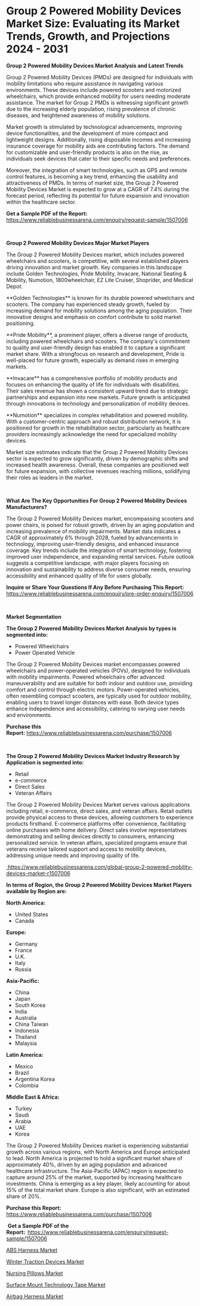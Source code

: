 <p><h1>Group 2 Powered Mobility Devices Market Size: Evaluating its Market Trends, Growth, and Projections 2024 - 2031</h1></p><p><strong>Group 2 Powered Mobility Devices Market Analysis and Latest Trends</strong></p>
<p><p>Group 2 Powered Mobility Devices (PMDs) are designed for individuals with mobility limitations who require assistance in navigating various environments. These devices include powered scooters and motorized wheelchairs, which provide enhanced mobility for users needing moderate assistance. The market for Group 2 PMDs is witnessing significant growth due to the increasing elderly population, rising prevalence of chronic diseases, and heightened awareness of mobility solutions.</p><p>Market growth is stimulated by technological advancements, improving device functionalities, and the development of more compact and lightweight designs. Additionally, rising disposable incomes and increasing insurance coverage for mobility aids are contributing factors. The demand for customizable and user-friendly products is also on the rise, as individuals seek devices that cater to their specific needs and preferences.</p><p>Moreover, the integration of smart technologies, such as GPS and remote control features, is becoming a key trend, enhancing the usability and attractiveness of PMDs. In terms of market size, the Group 2 Powered Mobility Devices Market is expected to grow at a CAGR of 7.4% during the forecast period, reflecting its potential for future expansion and innovation within the healthcare sector.</p></p>
<p><strong>Get a Sample PDF of the Report:&nbsp;</strong> <a href="https://www.reliablebusinessarena.com/enquiry/request-sample/1507006">https://www.reliablebusinessarena.com/enquiry/request-sample/1507006</a></p>
<p>&nbsp;</p>
<p><strong>Group 2 Powered Mobility Devices Major Market Players</strong></p>
<p><p>The Group 2 Powered Mobility Devices market, which includes powered wheelchairs and scooters, is competitive, with several established players driving innovation and market growth. Key companies in this landscape include Golden Technologies, Pride Mobility, Invacare, National Seating & Mobility, Numotion, 1800wheelchair, EZ Lite Cruiser, Shoprider, and Medical Depot.</p><p>**Golden Technologies** is known for its durable powered wheelchairs and scooters. The company has experienced steady growth, fueled by increasing demand for mobility solutions among the aging population. Their innovative designs and emphasis on comfort contribute to solid market positioning.</p><p>**Pride Mobility**, a prominent player, offers a diverse range of products, including powered wheelchairs and scooters. The company's commitment to quality and user-friendly design has enabled it to capture a significant market share. With a strongfocus on research and development, Pride is well-placed for future growth, especially as demand rises in emerging markets.</p><p>**Invacare** has a comprehensive portfolio of mobility products and focuses on enhancing the quality of life for individuals with disabilities. Their sales revenue has shown a consistent upward trend due to strategic partnerships and expansion into new markets. Future growth is anticipated through innovations in technology and personalization of mobility devices.</p><p>**Numotion** specializes in complex rehabilitation and powered mobility. With a customer-centric approach and robust distribution network, it is positioned for growth in the rehabilitation sector, particularly as healthcare providers increasingly acknowledge the need for specialized mobility devices.</p><p>Market size estimates indicate that the Group 2 Powered Mobility Devices sector is expected to grow significantly, driven by demographic shifts and increased health awareness. Overall, these companies are positioned well for future expansion, with collective revenues reaching millions, solidifying their roles as leaders in the market.</p></p>
<p>&nbsp;</p>
<p><strong>What Are The Key Opportunities For Group 2 Powered Mobility Devices Manufacturers?</strong></p>
<p><p>The Group 2 Powered Mobility Devices market, encompassing scooters and power chairs, is poised for robust growth, driven by an aging population and increasing prevalence of mobility impairments. Market data indicates a CAGR of approximately 6% through 2028, fueled by advancements in technology, improving user-friendly designs, and enhanced insurance coverage. Key trends include the integration of smart technology, fostering improved user independence, and expanding rental services. Future outlook suggests a competitive landscape, with major players focusing on innovation and sustainability to address diverse consumer needs, ensuring accessibility and enhanced quality of life for users globally.</p></p>
<p><strong>Inquire or Share Your Questions If Any Before Purchasing This Report:</strong> <a href="https://www.reliablebusinessarena.com/enquiry/pre-order-enquiry/1507006">https://www.reliablebusinessarena.com/enquiry/pre-order-enquiry/1507006</a></p>
<p>&nbsp;</p>
<p><strong>Market Segmentation</strong></p>
<p><strong>The Group 2 Powered Mobility Devices Market Analysis by types is segmented into:</strong></p>
<p><ul><li>Powered Wheelchairs</li><li>Power Operated Vehicle</li></ul></p>
<p><p>The Group 2 Powered Mobility Devices market encompasses powered wheelchairs and power-operated vehicles (POVs), designed for individuals with mobility impairments. Powered wheelchairs offer advanced maneuverability and are suitable for both indoor and outdoor use, providing comfort and control through electric motors. Power-operated vehicles, often resembling compact scooters, are typically used for outdoor mobility, enabling users to travel longer distances with ease. Both device types enhance independence and accessibility, catering to varying user needs and environments.</p></p>
<p><strong>Purchase this Report:&nbsp;</strong><a href="https://www.reliablebusinessarena.com/purchase/1507006">https://www.reliablebusinessarena.com/purchase/1507006</a></p>
<p>&nbsp;</p>
<p><strong>The Group 2 Powered Mobility Devices Market Industry Research by Application is segmented into:</strong></p>
<p><ul><li>Retail</li><li>e-commerce</li><li>Direct Sales</li><li>Veteran Affairs</li></ul></p>
<p><p>The Group 2 Powered Mobility Devices Market serves various applications including retail, e-commerce, direct sales, and veteran affairs. Retail outlets provide physical access to these devices, allowing customers to experience products firsthand. E-commerce platforms offer convenience, facilitating online purchases with home delivery. Direct sales involve representatives demonstrating and selling devices directly to consumers, enhancing personalized service. In veteran affairs, specialized programs ensure that veterans receive tailored support and access to mobility devices, addressing unique needs and improving quality of life.</p></p>
<p><a href="https://www.reliablebusinessarena.com/global-group-2-powered-mobility-devices-market-r1507006">&nbsp;https://www.reliablebusinessarena.com/global-group-2-powered-mobility-devices-market-r1507006</a></p>
<p><strong>In terms of Region, the Group 2 Powered Mobility Devices Market Players available by Region are:</strong></p>
<p>
    <p> <strong> North America: </strong>
        <ul>
            <li>United States</li>
            <li>Canada</li>
        </ul>
        </p> 
    <p> <strong> Europe: </strong>
        <ul>
            <li>Germany</li>
            <li>France</li>
            <li>U.K.</li>
            <li>Italy</li>
            <li>Russia</li>
        </ul>
        </p> 
    <p> <strong> Asia-Pacific: </strong>
        <ul>
            <li>China</li>
            <li>Japan</li>
            <li>South Korea</li>
            <li>India</li>
            <li>Australia</li>
            <li>China Taiwan</li>
            <li>Indonesia</li>
            <li>Thailand</li>
            <li>Malaysia</li>
        </ul>
        </p> 
    <p> <strong> Latin America: </strong>
        <ul>
            <li>Mexico</li>
            <li>Brazil</li>
            <li>Argentina Korea</li>
            <li>Colombia</li>
        </ul>
        </p> 
    <p> <strong> Middle East & Africa: </strong>
        <ul>
            <li>Turkey</li>
            <li>Saudi</li>
            <li>Arabia</li>
            <li>UAE</li>
            <li>Korea</li>
        </ul>
    </p>
    </p>
<p><p>The Group 2 Powered Mobility Devices market is experiencing substantial growth across various regions, with North America and Europe anticipated to lead. North America is projected to hold a significant market share of approximately 40%, driven by an aging population and advanced healthcare infrastructure. The Asia-Pacific (APAC) region is expected to capture around 25% of the market, supported by increasing healthcare investments. China is emerging as a key player, likely accounting for about 15% of the total market share. Europe is also significant, with an estimated share of 20%.</p></p>
<p><strong>Purchase this Report: </strong><a href="https://www.reliablebusinessarena.com/purchase/1507006">https://www.reliablebusinessarena.com/purchase/1507006</a></p>
<p>&nbsp;<strong>Get a Sample PDF of the Report:&nbsp;&nbsp;</strong><a href="https://www.reliablebusinessarena.com/enquiry/request-sample/1507006">https://www.reliablebusinessarena.com/enquiry/request-sample/1507006</a></p>
<p><strong></strong></p>
<p><p><a href="https://www.linkedin.com/pulse/abs-harness-market-research-report-exploring-size-revenue-e6v1e?trackingId=mhWbKa4nShiFR0aEQO41fA%3D%3D">ABS Harness Market</a></p><p><a href="https://issuu.com/reportprime-2/docs/winter-traction-devices-market-size_7c1beb9261cfe4">Winter Traction Devices Market</a></p><p><a href="https://issuu.com/reportprime-2/docs/nursing-pillows-market-size-2030.pp_3d7e46f94a8017">Nursing Pillows Market</a></p><p><a href="https://medium.com/@elainegregor/surface-mount-technology-tape-market-size-is-growing-at-cagr-of-14-4-e0d135db53e4">Surface Mount Technology Tape Market</a></p><p><a href="https://www.linkedin.com/pulse/comprehensive-analysis-global-airbag-harness-market-growth-rrlee?trackingId=jxxivWJCRia6HQ7%2BxjToDg%3D%3D">Airbag Harness Market</a></p></p>